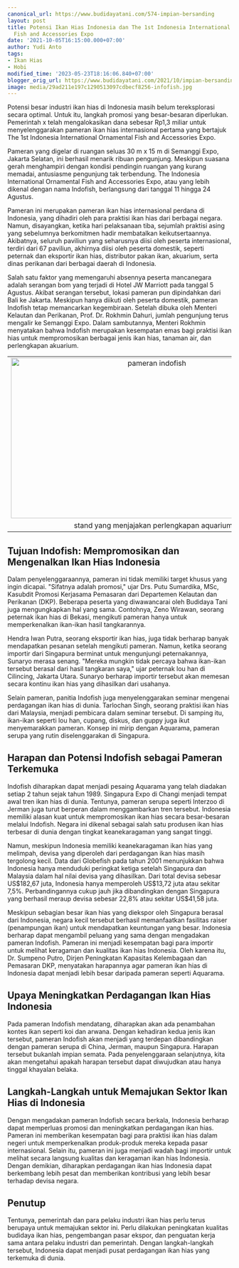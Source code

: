 ```yaml
---
canonical_url: https://www.budidayatani.com/574-impian-bersanding
layout: post
title: Potensi Ikan Hias Indonesia dan The 1st Indonesia International Ornamental
  Fish and Accessories Expo
date: '2021-10-05T16:15:00.000+07:00'
author: Yudi Anto
tags:
- Ikan Hias
- Hobi
modified_time: '2023-05-23T18:16:06.840+07:00'
blogger_orig_url: https://www.budidayatani.com/2021/10/impian-bersanding-dengan-aquarama.html
image: media/29ad211e197c1290513097cdbecf8256-infofish.jpg
---
```

<p>Potensi besar industri ikan hias di Indonesia masih belum tereksplorasi secara optimal. Untuk itu, langkah promosi yang besar-besaran diperlukan. Pemerintah x telah mengalokasikan dana sebesar Rp1,3 miliar untuk menyelenggarakan pameran ikan hias internasional pertama yang bertajuk The 1st Indonesia International Ornamental Fish and Accessories Expo.</p><p>Pameran yang digelar di ruangan seluas 30 m x 15 m di Semanggi Expo, Jakarta Selatan, ini berhasil menarik ribuan pengunjung. Meskipun suasana gerah menghampiri dengan kondisi pendingin ruangan yang kurang memadai, antusiasme pengunjung tak terbendung. The Indonesia International Ornamental Fish and Accessories Expo, atau yang lebih dikenal dengan nama Indofish, berlangsung dari tanggal 11 hingga 24 Agustus.</p><p>Pameran ini merupakan pameran ikan hias internasional perdana di Indonesia, yang dihadiri oleh para praktisi ikan hias dari berbagai negara. Namun, disayangkan, ketika hari pelaksanaan tiba, sejumlah praktisi asing yang sebelumnya berkomitmen hadir membatalkan keikutsertaannya. Akibatnya, seluruh paviliun yang seharusnya diisi oleh peserta internasional, terdiri dari 67 paviliun, akhirnya diisi oleh peserta domestik, seperti peternak dan eksportir ikan hias, distributor pakan ikan, akuarium, serta dinas perikanan dari berbagai daerah di Indonesia.</p><p>Salah satu faktor yang memengaruhi absennya peserta mancanegara adalah serangan bom yang terjadi di Hotel JW Marriott pada tanggal 5 Agustus. Akibat serangan tersebut, lokasi pameran pun dipindahkan dari Bali ke Jakarta. Meskipun hanya diikuti oleh peserta domestik, pameran Indofish tetap memancarkan kegembiraan. Setelah dibuka oleh Menteri Kelautan dan Perikanan, Prof. Dr. Rokhmin Dahuri, jumlah pengunjung terus mengalir ke Semanggi Expo. Dalam sambutannya, Menteri Rokhmin menyatakan bahwa Indofish merupakan kesempatan emas bagi praktisi ikan hias untuk mempromosikan berbagai jenis ikan hias, tanaman air, dan perlengkapan akuarium.</p><table align="center" cellpadding="0" cellspacing="0" class="tr-caption-container" style="margin-left: auto; margin-right: auto;"><tbody><tr><td style="text-align: center;"><a href="https://blogger.googleusercontent.com/img/b/R29vZ2xl/AVvXsEhsbQU8Te_W5VrdAdiPiz-9mcykyCqizcnRdqppZ8o-F6sIAuFpUwpF4AGG7wCspXSgOSKV0EdDFV1sjgwVvuZ6fYQPg3ZJJ3Ybh_iXVPl-DZTuetqvrmWu4EM_nMgWRe9U364OEw-a7gA3IbrKXrCFeH5RTlnJkNBJzXrMgELugRsvc5puAubXj4xWgw/s2133/infofish.jpg" imageanchor="1" style="margin-left: auto; margin-right: auto;"><img alt="pameran indofish" border="0" data-original-height="1200" data-original-width="2133" height="360" src="https://blogger.googleusercontent.com/img/b/R29vZ2xl/AVvXsEhsbQU8Te_W5VrdAdiPiz-9mcykyCqizcnRdqppZ8o-F6sIAuFpUwpF4AGG7wCspXSgOSKV0EdDFV1sjgwVvuZ6fYQPg3ZJJ3Ybh_iXVPl-DZTuetqvrmWu4EM_nMgWRe9U364OEw-a7gA3IbrKXrCFeH5RTlnJkNBJzXrMgELugRsvc5puAubXj4xWgw/w640-h360/infofish.jpg" width="640" /></a></td></tr><tr><td class="tr-caption" style="text-align: center;">stand yang menjajakan perlengkapan aquarium</td></tr></tbody></table><h2>Tujuan Indofish: Mempromosikan dan Mengenalkan Ikan Hias Indonesia</h2><p>Dalam penyelenggaraannya, pameran ini tidak memiliki target khusus yang ingin dicapai. "Sifatnya adalah promosi," ujar Drs. Putu Sumardika, MSc, Kasubdit Promosi Kerjasama Pemasaran dari Departemen Kelautan dan Perikanan (DKP). Beberapa peserta yang diwawancarai oleh Budidaya Tani juga mengungkapkan hal yang sama. Contohnya, Zeno Wirawan, seorang peternak ikan hias di Bekasi, mengikuti pameran hanya untuk memperkenalkan ikan-ikan hasil tangkarannya.</p><p>Hendra Iwan Putra, seorang eksportir ikan hias, juga tidak berharap banyak mendapatkan pesanan setelah mengikuti pameran. Namun, ketika seorang importir dari Singapura berminat untuk mengunjungi peternakannya, Sunaryo merasa senang. "Mereka mungkin tidak percaya bahwa ikan-ikan tersebut berasal dari hasil tangkaran saya," ujar peternak lou han di Cilincing, Jakarta Utara. Sunaryo berharap importir tersebut akan memesan secara kontinu ikan hias yang dihasilkan dari usahanya.</p><p>Selain pameran, panitia Indofish juga menyelenggarakan seminar mengenai perdagangan ikan hias di dunia. Tarlochan Singh, seorang praktisi ikan hias dari Malaysia, menjadi pembicara dalam seminar tersebut. Di samping itu, ikan-ikan seperti lou han, cupang, diskus, dan guppy juga ikut menyemarakkan pameran. Konsep ini mirip dengan Aquarama, pameran serupa yang rutin diselenggarakan di Singapura.</p><h2>Harapan dan Potensi Indofish sebagai Pameran Terkemuka</h2><p>Indofish diharapkan dapat menjadi pesaing Aquarama yang telah diadakan setiap 2 tahun sejak tahun 1989. Singapura Expo di Changi menjadi tempat awal tren ikan hias di dunia. Tentunya, pameran serupa seperti Interzoo di Jerman juga turut berperan dalam menggambarkan tren tersebut. Indonesia memiliki alasan kuat untuk mempromosikan ikan hias secara besar-besaran melalui Indofish. Negara ini dikenal sebagai salah satu produsen ikan hias terbesar di dunia dengan tingkat keanekaragaman yang sangat tinggi.</p><p>Namun, meskipun Indonesia memiliki keanekaragaman ikan hias yang melimpah, devisa yang diperoleh dari perdagangan ikan hias masih tergolong kecil. Data dari Globefish pada tahun 2001 menunjukkan bahwa Indonesia hanya menduduki peringkat ketiga setelah Singapura dan Malaysia dalam hal nilai devisa yang dihasilkan. Dari total devisa sebesar US$182,67 juta, Indonesia hanya memperoleh US$13,72 juta atau sekitar 7,5%. Perbandingannya cukup jauh jika dibandingkan dengan Singapura yang berhasil meraup devisa sebesar 22,8% atau sekitar US$41,58 juta.</p><p>Meskipun sebagian besar ikan hias yang diekspor oleh Singapura berasal dari Indonesia, negara kecil tersebut berhasil memanfaatkan fasilitas raiser (penampungan ikan) untuk mendapatkan keuntungan yang besar. Indonesia berharap dapat mengambil peluang yang sama dengan mengadakan pameran Indofish. Pameran ini menjadi kesempatan bagi para importir untuk melihat keragaman dan kualitas ikan hias Indonesia. Oleh karena itu, Dr. Sumpeno Putro, Dirjen Peningkatan Kapasitas Kelembagaan dan Pemasaran DKP, menyatakan harapannya agar pameran ikan hias di Indonesia dapat menjadi lebih besar daripada pameran seperti Aquarama.</p><h2>Upaya Meningkatkan Perdagangan Ikan Hias Indonesia</h2><p>Pada pameran Indofish mendatang, diharapkan akan ada penambahan kontes ikan seperti koi dan arwana. Dengan kehadiran kedua jenis ikan tersebut, pameran Indofish akan menjadi yang terdepan dibandingkan dengan pameran serupa di China, Jerman, maupun Singapura. Harapan tersebut bukanlah impian semata. Pada penyelenggaraan selanjutnya, kita akan mengetahui apakah harapan tersebut dapat diwujudkan atau hanya tinggal khayalan belaka.</p><h2>Langkah-Langkah untuk Memajukan Sektor Ikan Hias di Indonesia</h2><p>Dengan mengadakan pameran Indofish secara berkala, Indonesia berharap dapat memperluas promosi dan meningkatkan perdagangan ikan hias. Pameran ini memberikan kesempatan bagi para praktisi ikan hias dalam negeri untuk memperkenalkan produk-produk mereka kepada pasar internasional. Selain itu, pameran ini juga menjadi wadah bagi importir untuk melihat secara langsung kualitas dan keragaman ikan hias Indonesia. Dengan demikian, diharapkan perdagangan ikan hias Indonesia dapat berkembang lebih pesat dan memberikan kontribusi yang lebih besar terhadap devisa negara.</p><h2>Penutup</h2><p>Tentunya, pemerintah dan para pelaku industri ikan hias perlu terus berupaya untuk memajukan sektor ini. Perlu dilakukan peningkatan kualitas budidaya ikan hias, pengembangan pasar ekspor, dan penguatan kerja sama antara pelaku industri dan pemerintah. Dengan langkah-langkah tersebut, Indonesia dapat menjadi pusat perdagangan ikan hias yang terkemuka di dunia.</p>